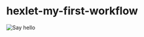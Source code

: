# hexlet-my-first-workflow
![Say hello](https://github.com/gelugu/hexlet-my-first-workflow/actions/workflows/say-hello.yml/badge.svg)
